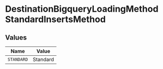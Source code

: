 # DestinationBigqueryLoadingMethodStandardInsertsMethod


## Values

| Name       | Value      |
| ---------- | ---------- |
| `STANDARD` | Standard   |